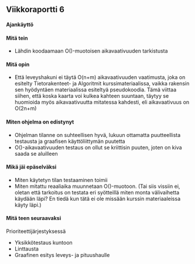 ## Viikkoraportti 6

#### Ajankäyttö


#### Mitä tein
- Lähdin koodaamaan O()-muotoisen aikavaativuuden tarkistusta

#### Mitä opin
- Että leveyshakuni ei täytä O(n+m) aikavaativuuden vaatimusta, joka on esitelty Tietorakenteet- ja Algoritmit kurssimateriaalissa, vaikka rakensin sen hyödyntäen materiaalissa esiteltyä pseudokoodia. Tämä viittaa siihen, että koska kaarta voi kulkea kahteen suuntaan, täytyy se huomioida myös aikavaativuutta mitatessa kahdesti, eli aikavaativuus on O(2n+m)

#### Miten ohjelma on edistynyt
- Ohjelman tilanne on suhteellisen hyvä, lukuun ottamatta puutteellista testausta ja graafisen käyttöliittymän puutetta
- O()-aikavaativuuden testaus on ollut se kriittisin puuten, joten on kiva saada se aluilleen

#### Mikä jäi epäselväksi
- Miten käytetyn tilan testaaminen toimii
- Miten mitattu reaaliaika muunnetaan O()-muotoon. (Tai siis vissiin ei, oletan että tarkoitus on testata eri syötteillä miten monta välivaihetta käydään läpi? En tiedä kun tätä ei ole missään kurssin materiaaleissa käyty läpi.)

#### Mitä teen seuraavaksi
Prioriteettijärjestyksessä
- Yksikkötestaus kuntoon
- Linttausta
- Graafinen esitys leveys- ja pituushaulle
